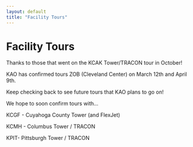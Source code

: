 ```yaml
---
layout: default
title: "Facility Tours"
---
```

# Facility Tours

Thanks to those that went on the KCAK Tower/TRACON tour in October!
 
KAO has confirmed tours ZOB (Cleveland Center) on March 12th and April 9th. 


Keep checking back to see future tours that KAO plans to go on!


We hope to soon confirm tours with...

KCGF - Cuyahoga County Tower (and FlexJet)

KCMH - Columbus Tower / TRACON

KPIT- Pittsburgh Tower / TRACON
